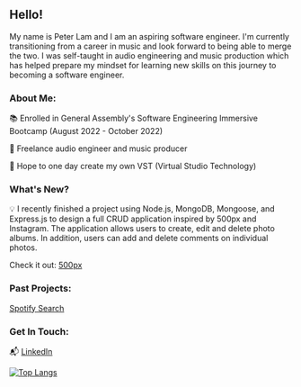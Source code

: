 ## Hello! 

My name is Peter Lam and I am an aspiring software engineer. I'm currently transitioning from a career in music and look forward to being able to merge the two. I was self-taught in audio engineering and music production which has helped prepare my mindset for learning new skills on this journey to becoming a software engineer.


### About Me:
📚 Enrolled in General Assembly's Software Engineering Immersive Bootcamp (August 2022 - October 2022)

🎹 Freelance audio engineer and music producer

🔮 Hope to one day create my own VST (Virtual Studio Technology)

### What's New?
💡 I recently finished a project using Node.js, MongoDB, Mongoose, and Express.js to design a full CRUD application inspired by 500px and Instagram. The application allows users to create, edit and delete photo albums. In addition, users can add and delete comments on individual photos.

Check it out:
[500px](https://github.com/plam1216/500px)

### Past Projects:
[Spotify Search](https://github.com/plam1216/Spotify_Search)


### Get In Touch:
📬 [LinkedIn](https://www.linkedin.com/in/plam1216/)

[![Top Langs](https://github-readme-stats.vercel.app/api/top-langs/?username=plam1216&layout=compact)](https://github.com/plam1216/github-readme-stats)
